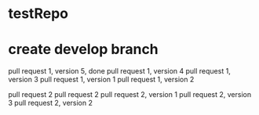 # testRepo

# create develop branch

pull request 1, version 5, done
pull request 1, version 4
pull request 1, version 3
pull request 1, version 1
pull request 1, version 2

pull request 2
pull request 2
pull request 2, version 1
pull request 2, version 3
pull request 2, version 2